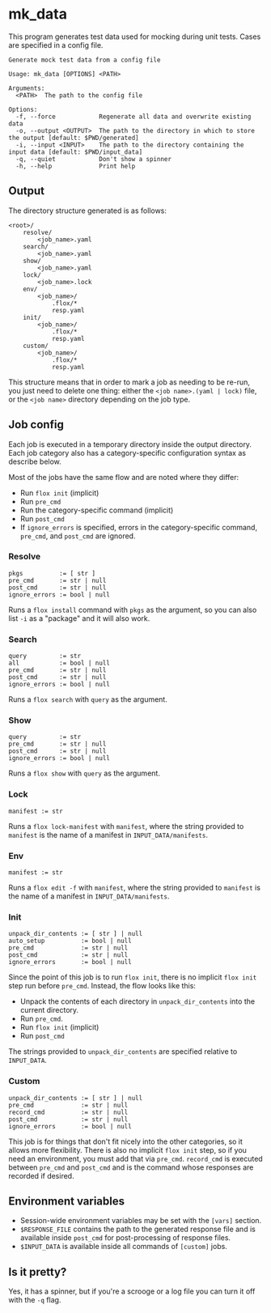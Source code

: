 # mk_data

This program generates test data used for mocking during unit tests.
Cases are specified in a config file.

```
Generate mock test data from a config file

Usage: mk_data [OPTIONS] <PATH>

Arguments:
  <PATH>  The path to the config file

Options:
  -f, --force            Regenerate all data and overwrite existing data
  -o, --output <OUTPUT>  The path to the directory in which to store the output [default: $PWD/generated]
  -i, --input <INPUT>    The path to the directory containing the input data [default: $PWD/input_data]
  -q, --quiet            Don't show a spinner
  -h, --help             Print help
```

## Output

The directory structure generated is as follows:
```
<root>/
    resolve/
        <job_name>.yaml
    search/
        <job_name>.yaml
    show/
        <job_name>.yaml
    lock/
        <job_name>.lock
    env/
        <job_name>/
            .flox/*
            resp.yaml
    init/
        <job_name>/
            .flox/*
            resp.yaml
    custom/
        <job_name>/
            .flox/*
            resp.yaml
```

This structure means that in order to mark a job as needing to be re-run, you just need to delete one thing: either the `<job name>.(yaml | lock)` file, or the `<job name>` directory depending on the job type.

## Job config

Each job is executed in a temporary directory inside the output directory.
Each job category also has a category-specific configuration syntax as describe below.

Most of the jobs have the same flow and are noted where they differ:
- Run `flox init` (implicit)
- Run `pre_cmd`
- Run the category-specific command (implicit)
- Run `post_cmd`
- If `ignore_errors` is specified, errors in the category-specific command, `pre_cmd`, and `post_cmd` are ignored.

### Resolve

```
pkgs          := [ str ]
pre_cmd       := str | null
post_cmd      := str | null
ignore_errors := bool | null
```

Runs a `flox install` command with `pkgs` as the argument, so you can also list `-i` as a "package" and it will also work.

### Search

```
query         := str
all           := bool | null
pre_cmd       := str | null
post_cmd      := str | null
ignore_errors := bool | null
```

Runs a `flox search` with `query` as the argument.

### Show

```
query         := str
pre_cmd       := str | null
post_cmd      := str | null
ignore_errors := bool | null
```

Runs a `flox show` with `query` as the argument.

### Lock

```
manifest := str
```

Runs a `flox lock-manifest` with `manifest`, where the string provided to `manifest` is the name of a manifest in `INPUT_DATA/manifests`.

### Env

```
manifest := str
```

Runs a `flox edit -f` with `manifest`, where the string provided to `manifest` is the name of a manifest in `INPUT_DATA/manifests`.

### Init

```
unpack_dir_contents := [ str ] | null
auto_setup          := bool | null
pre_cmd             := str | null
post_cmd            := str | null
ignore_errors       := bool | null
```

Since the point of this job is to run `flox init`, there is no implicit `flox init` step run before `pre_cmd`.
Instead, the flow looks like this:
- Unpack the contents of each directory in `unpack_dir_contents` into the current directory.
- Run `pre_cmd`.
- Run `flox init` (implicit)
- Run `post_cmd`

The strings provided to `unpack_dir_contents` are specified relative to `INPUT_DATA`.

### Custom

```
unpack_dir_contents := [ str ] | null
pre_cmd             := str | null
record_cmd          := str | null
post_cmd            := str | null
ignore_errors       := bool | null
```

This job is for things that don't fit nicely into the other categories, so it allows more flexibility.
There is also no implicit `flox init` step, so if you need an environment, you must add that via `pre_cmd`.
`record_cmd` is executed between `pre_cmd` and `post_cmd` and is the command whose responses are recorded if desired.

## Environment variables

- Session-wide environment variables may be set with the `[vars]` section.
- `$RESPONSE_FILE` contains the path to the generated response file and is available inside `post_cmd` for post-processing of response files.
- `$INPUT_DATA` is available inside all commands of `[custom]` jobs.

## Is it pretty?
Yes, it has a spinner, but if you're a scrooge or a log file you can turn it off
with the `-q` flag.
